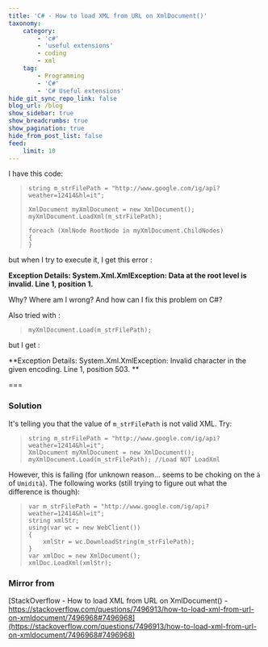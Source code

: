 ```yaml
---
title: 'C# - How to load XML from URL on XmlDocument()'
taxonomy:
    category:
        - 'c#'
        - 'useful extensions'
        - coding
        - xml
    tag:
        - Programming
        - 'C#'
        - 'C# Useful extensions'
hide_git_sync_repo_link: false
blog_url: /blog
show_sidebar: true
show_breadcrumbs: true
show_pagination: true
hide_from_post_list: false
feed:
    limit: 10
---
```


I have this code:

>     string m_strFilePath = "http://www.google.com/ig/api?weather=12414&hl=it";
>     
>     XmlDocument myXmlDocument = new XmlDocument();
>     myXmlDocument.LoadXml(m_strFilePath);
>     
>     foreach (XmlNode RootNode in myXmlDocument.ChildNodes)
>     {
>     }

but when I try to execute it, I get this error :

**Exception Details: System.Xml.XmlException: Data at the root level is invalid. Line 1, position 1.**

Why? Where am I wrong? And how can I fix this problem on C#?

Also tried with :

>     myXmlDocument.Load(m_strFilePath);    

but I get :

**Exception Details: System.Xml.XmlException: Invalid character in the given encoding. Line 1, position 503.
**

===

### Solution

It's telling you that the value of `m_strFilePath` is not valid XML. Try:

>     string m_strFilePath = "http://www.google.com/ig/api?weather=12414&hl=it";
>     XmlDocument myXmlDocument = new XmlDocument();
>     myXmlDocument.Load(m_strFilePath); //Load NOT LoadXml

However, this is failing (for unknown reason... seems to be choking on the `à` of `Umidità`). The following works (still trying to figure out what the difference is though):

>     var m_strFilePath = "http://www.google.com/ig/api?weather=12414&hl=it";
>     string xmlStr;
>     using(var wc = new WebClient())
>     {
>         xmlStr = wc.DownloadString(m_strFilePath);
>     }
>     var xmlDoc = new XmlDocument();
>     xmlDoc.LoadXml(xmlStr);


### Mirror from
[StackOverflow - How to load XML from URL on XmlDocument() - https://stackoverflow.com/questions/7496913/how-to-load-xml-from-url-on-xmldocument/7496968#7496968](https://stackoverflow.com/questions/7496913/how-to-load-xml-from-url-on-xmldocument/7496968#7496968)

